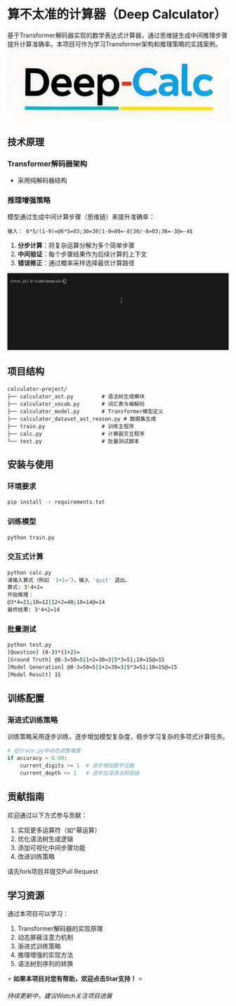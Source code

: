 # 算不太准的计算器（Deep Calculator）

基于Transformer解码器实现的数学表达式计算器，通过思维链生成中间推理步骤提升计算准确率。本项目可作为学习Transformer架构和推理策略的实践案例。

![Deep Calculator](https://github.com/sosopop/deepcalc/raw/main/assets/logo.png) 

## 技术原理

### Transformer解码器架构
- 采用纯解码器结构

### 推理增强策略
模型通过生成中间计算步骤（思维链）来提升准确率：
```plaintext
输入： 6*5/(1-9)=@6*5=03;30=30|1-9=80=-8|30/-8=03;36=-3@=-4$
```
1. **分步计算**：将复杂运算分解为多个简单步骤
2. **中间验证**：每个步骤结果作为后续计算的上下文
3. **错误修正**：通过概率采样选择最优计算路径

![Calculation Steps](https://github.com/sosopop/deepcalc/raw/main/assets/Code_MGB6TQR75u.gif) 

## 项目结构
```
calculator-project/
├── calculator_ast.py         # 语法树生成模块
├── calculator_vocab.py       # 词汇表与编解码
├── calculator_model.py       # Transformer模型定义
├── calculator_dataset_ast_reason.py # 数据集生成
├── train.py                  # 训练主程序
├── calc.py                   # 计算器交互程序
└── test.py                   # 批量测试脚本
```

## 安装与使用

### 环境要求
```bash
pip install -r requirements.txt
```

### 训练模型
```bash
python train.py
```

### 交互式计算
```bash
python calc.py
请输入算式（例如 '1+1='），输入 'quit' 退出。
算式: 3*4+2=
开始推理：
@3*4=21;10=12|12+2=40;10=14@=14
最终结果: 3*4+2=14
```

### 批量测试
```bash
python test.py
[Question] (8-3)*(1+2)=
[Ground Truth] @8-3=50=5|1+2=30=3|5*3=51;10=15@=15
[Model Generation] @8-3=50=5|1+2=30=3|5*3=51;10=15@=15
[Model Result] 15
```

## 训练配置

### 渐进式训练策略

训练策略采用逐步训练，逐步增加模型复杂度，稳步学习复杂的多项式计算任务。
```python
# 在train.py中动态调整难度
if accuracy > 0.99:
    current_digits += 1  # 逐步增加数字位数
    current_depth += 1   # 逐步加深语法树层级
```

## 贡献指南

欢迎通过以下方式参与贡献：
1. 实现更多运算符（如^幂运算）
2. 优化语法树生成逻辑
3. 添加可视化中间步骤功能
4. 改进训练策略

请先fork项目并提交Pull Request

## 学习资源

通过本项目可以学习：
1. Transformer解码器的实现原理
2. 动态屏蔽注意力机制
3. 渐进式训练策略
4. 推理增强的实现方法
5. 语法树到序列的转换

⭐ **如果本项目对您有帮助，欢迎点击Star支持！** ⭐

*持续更新中，建议Watch关注项目进展*

